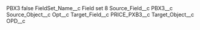 <?xml version="1.0" encoding="UTF-8"?>
<CustomMetadata xmlns="http://soap.sforce.com/2006/04/metadata" xmlns:xsi="http://www.w3.org/2001/XMLSchema-instance" xmlns:xsd="http://www.w3.org/2001/XMLSchema">
    <label>PBX3</label>
    <protected>false</protected>
    <values>
        <field>FieldSet_Name__c</field>
        <value xsi:type="xsd:string">Field set 8</value>
    </values>
    <values>
        <field>Source_Field__c</field>
        <value xsi:type="xsd:string">PBX3__c</value>
    </values>
    <values>
        <field>Source_Object__c</field>
        <value xsi:type="xsd:string">Opt__c</value>
    </values>
    <values>
        <field>Target_Field__c</field>
        <value xsi:type="xsd:string">PRICE_PXB3__c</value>
    </values>
    <values>
        <field>Target_Object__c</field>
        <value xsi:type="xsd:string">OPD__c</value>
    </values>
</CustomMetadata>
